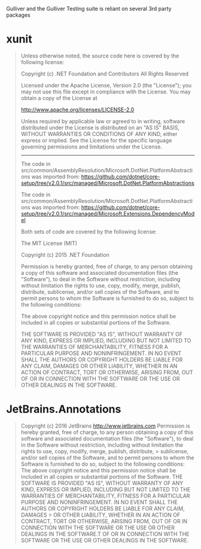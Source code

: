 Gulliver and the Gulliver Testing suite is reliant on several 3rd party packages

# xunit
> Unless otherwise noted, the source code here is covered by the following license:
> 
>  Copyright (c) .NET Foundation and Contributors
>  All Rights Reserved
> 
>  Licensed under the Apache License, Version 2.0 (the "License");
>  you may not use this file except in compliance with the License.
>  You may obtain a copy of the License at
> 
>  http://www.apache.org/licenses/LICENSE-2.0
> 
>  Unless required by applicable law or agreed to in writing, software
>  distributed under the License is distributed on an "AS IS" BASIS,
>  WITHOUT WARRANTIES OR CONDITIONS OF ANY KIND, either express or implied.
>  See the License for the specific language governing permissions and
>  limitations under the License.
> 
> -----------------------
> 
> The code in src/common/AssemblyResolution/Microsoft.DotNet.PlatformAbstractions was imported from:
>     https://github.com/dotnet/core-setup/tree/v2.0.1/src/managed/Microsoft.DotNet.PlatformAbstractions
> 
> The code in src/common/AssemblyResolution/Microsoft.DotNet.PlatformAbstractions was imported from:
>     https://github.com/dotnet/core-setup/tree/v2.0.1/src/managed/Microsoft.Extensions.DependencyModel
> 
> Both sets of code are covered by the following license:
> 
> The MIT License (MIT)
> 
> Copyright (c) 2015 .NET Foundation
> 
> Permission is hereby granted, free of charge, to any person obtaining a copy
> of this software and associated documentation files (the "Software"), to deal
> in the Software without restriction, including without limitation the rights
> to use, copy, modify, merge, publish, distribute, sublicense, and/or sell
> copies of the Software, and to permit persons to whom the Software is
> furnished to do so, subject to the following conditions:
> 
> The above copyright notice and this permission notice shall be included in all
> copies or substantial portions of the Software.
> 
> THE SOFTWARE IS PROVIDED "AS IS", WITHOUT WARRANTY OF ANY KIND, EXPRESS OR
> IMPLIED, INCLUDING BUT NOT LIMITED TO THE WARRANTIES OF MERCHANTABILITY,
> FITNESS FOR A PARTICULAR PURPOSE AND NONINFRINGEMENT. IN NO EVENT SHALL THE
> AUTHORS OR COPYRIGHT HOLDERS BE LIABLE FOR ANY CLAIM, DAMAGES OR OTHER
> LIABILITY, WHETHER IN AN ACTION OF CONTRACT, TORT OR OTHERWISE, ARISING FROM,
> OUT OF OR IN CONNECTION WITH THE SOFTWARE OR THE USE OR OTHER DEALINGS IN THE
> SOFTWARE.

# JetBrains.Annotations
> Copyright (c) 2016 JetBrains http://www.jetbrains.com
> Permission is hereby granted, free of charge, to any person obtaining a copy of this software and associated documentation files (the "Software"), to deal in the Software without restriction, including without limitation the rights to use, copy, modify, merge, publish, distribute, > sublicense, and/or sell copies of the Software, and to permit persons to whom the Software is furnished to do so, subject to the following conditions:
> The above copyright notice and this permission notice shall be included in all copies or substantial portions of the Software.
> THE SOFTWARE IS PROVIDED "AS IS", WITHOUT WARRANTY OF ANY KIND, EXPRESS OR IMPLIED, INCLUDING BUT NOT LIMITED TO THE WARRANTIES OF MERCHANTABILITY, FITNESS FOR A PARTICULAR PURPOSE AND NONINFRINGEMENT. IN NO EVENT SHALL THE AUTHORS OR COPYRIGHT HOLDERS BE LIABLE FOR ANY CLAIM, DAMAGES > OR OTHER LIABILITY, WHETHER IN AN ACTION OF CONTRACT, TORT OR OTHERWISE, ARISING FROM,
> OUT OF OR IN CONNECTION WITH THE SOFTWARE OR THE USE OR OTHER DEALINGS IN THE SOFTWARE.T OF OR IN CONNECTION WITH THE SOFTWARE OR THE USE OR OTHER DEALINGS IN THE SOFTWARE.